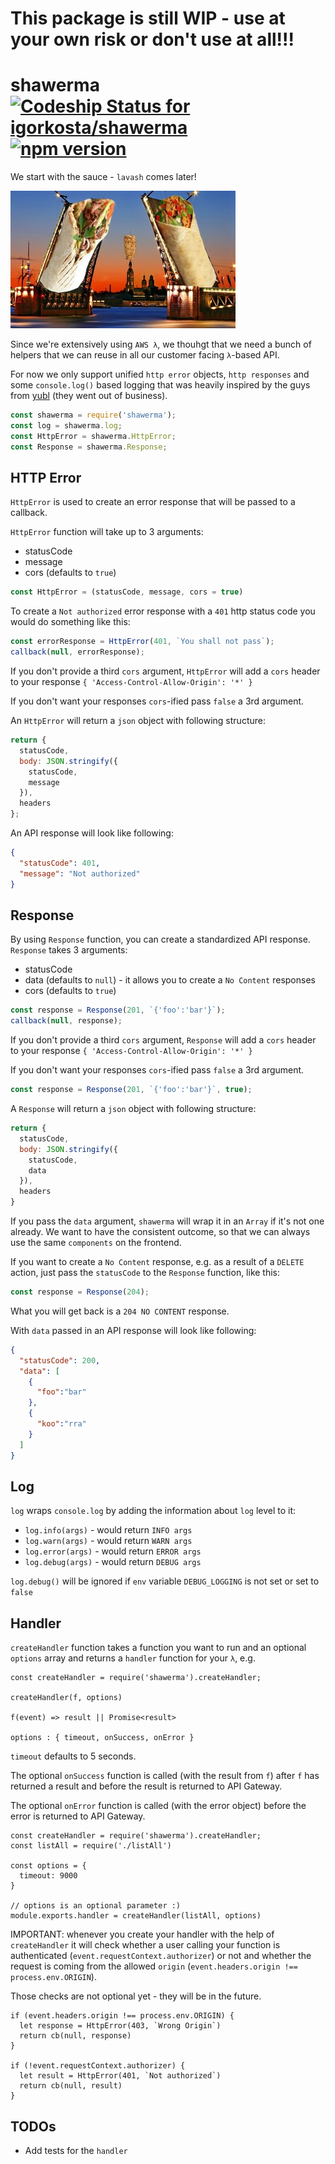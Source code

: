 # This package is still WIP - use at your own risk or don't use at all!!!
# shawerma [ ![Codeship Status for igorkosta/shawerma](https://app.codeship.com/projects/4b87d650-b721-0135-8837-0243d1ced2de/status?branch=master)](https://app.codeship.com/projects/258751) [![npm version](https://badge.fury.io/js/shawerma.svg)](https://badge.fury.io/js/shawerma)
We start with the sauce - `lavash` comes later!

![shawerma.jpg](shawerma.jpg)

Since we're extensively using `AWS λ`, we thouhgt that we need a bunch of
helpers that we can reuse in all our customer facing `λ`-based API.

For now we only support unified `http error` objects, `http responses` and some
`console.log()` based logging that was heavily inspired by the guys from [yubl](https://www.crunchbase.com/organization/yubl)
(they went out of business).

```js
const shawerma = require('shawerma');
const log = shawerma.log;
const HttpError = shawerma.HttpError;
const Response = shawerma.Response;
```

## HTTP Error
`HttpError` is used to create an error response that will be passed to
a callback.

`HttpError` function will take up to 3 arguments:
* statusCode
* message
* cors (defaults to `true`)

```js
const HttpError = (statusCode, message, cors = true)
```

To create a `Not authorized` error response with a `401` http status code
you would do something like this:

```js
const errorResponse = HttpError(401, `You shall not pass`);
callback(null, errorResponse);
```

If you don't provide a third `cors` argument, `HttpError` will add a `cors` header to your response `{ 'Access-Control-Allow-Origin': '*' }`

If you don't want your responses `cors`-ified pass `false` a 3rd argument.

An `HttpError` will return a `json` object with following structure:

```js
return {
  statusCode,
  body: JSON.stringify({
    statusCode,
    message
  }),
  headers
};
```

An API response will look like following:

```json
{
  "statusCode": 401,
  "message": "Not authorized"
}
```

## Response
By using `Response` function, you can create a standardized API response.
`Response` takes 3 arguments:

* statusCode
* data (defaults to `null`) - it allows you to create a `No Content` responses
* cors (defaults to `true`)

```js
const response = Response(201, `{'foo':'bar'}`);
callback(null, response);
```

If you don't provide a third `cors` argument, `Response` will add a `cors` header to your response `{ 'Access-Control-Allow-Origin': '*' }`

If you don't want your responses `cors`-ified pass `false` a 3rd argument.

```js
const response = Response(201, `{'foo':'bar'}`, true);
```

A `Response` will return a `json` object with following structure:

```js
return {
  statusCode,
  body: JSON.stringify({
    statusCode,
    data
  }),
  headers
}
```

If you pass the `data` argument, `shawerma` will wrap it in an `Array` if it's not one already.
We want to have the consistent outcome, so that we can always use the same `components` on the frontend.

If you want to create a `No Content` response, e.g. as a result of a `DELETE`
action, just pass the `statusCode` to the `Response` function, like this:

```js
const response = Response(204);
```

What you will get back is a `204 NO CONTENT` response.

With `data` passed in an API response will look like following:

```json
{
  "statusCode": 200,
  "data": [
    {
      "foo":"bar"
    },
    {
      "koo":"rra"
    }
  ]
}
```

## Log
`log` wraps `console.log` by adding the information about `log` level to it:
* `log.info(args)` - would return `INFO args`
* `log.warn(args)` - would return `WARN args`
* `log.error(args)` - would return `ERROR args`
* `log.debug(args)` - would return `DEBUG args`

`log.debug()` will be ignored if `env` variable `DEBUG_LOGGING` is not set or set to `false`

## Handler
`createHandler` function takes a function you want to run and an optional
`options` array and returns a `handler` function for your `λ`, e.g.

```
const createHandler = require('shawerma').createHandler;

createHandler(f, options)

f(event) => result || Promise<result>

options : { timeout, onSuccess, onError }
```

`timeout` defaults to 5 seconds.

The optional `onSuccess` function is called (with the result from `f`) after `f` has returned a result and before the result is returned to API Gateway.

The optional `onError` function is called (with the error object) before the error is returned to API Gateway.

```
const createHandler = require('shawerma').createHandler;
const listAll = require('./listAll')

const options = {
  timeout: 9000
}

// options is an optional parameter :)
module.exports.handler = createHandler(listAll, options)
```

IMPORTANT: whenever you create your handler with the help of `createHandler` it will check whether a user calling your function is authenticated (`event.requestContext.authorizer`) or not and whether the request is coming from the allowed `origin` (`event.headers.origin !== process.env.ORIGIN`).

Those checks are not optional yet - they will be in the future.

```
if (event.headers.origin !== process.env.ORIGIN) {
  let response = HttpError(403, `Wrong Origin`)
  return cb(null, response)
}

if (!event.requestContext.authorizer) {
  let result = HttpError(401, `Not authorized`)
  return cb(null, result)
}
```

## TODOs
* Add tests for the `handler`
